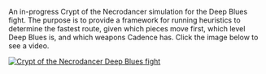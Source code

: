 An in-progress Crypt of the Necrodancer simulation for the Deep Blues fight. The purpose is to provide a framework for running heuristics to determine the fastest route, given which pieces move first, which level Deep Blues is, and which weapons Cadence has. Click the image below to see a video.

[![Crypt of the Necrodancer Deep Blues fight](https://img.youtube.com/vi/Vl9dvoUY5pc/0.jpg)](https://www.youtube.com/watch?v=Vl9dvoUY5pc)
